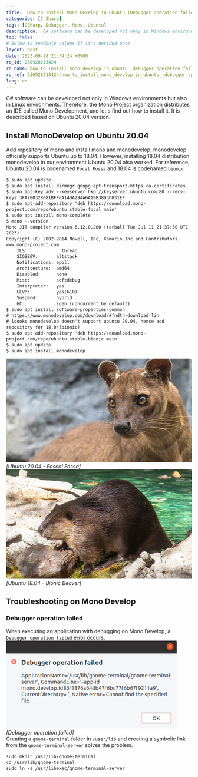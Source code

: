 ```yaml
---
title:  How to install Mono Develop in Ubuntu (Debugger operation failed)
categories: [C Sharp]
tags: [CSharp, Debugger, Mono, Ubuntu]
description:  C# software can be developed not only in Windows environments but also in Linux environments. Therefore, the Mono Project organization distributes an IDE called Mono Development, and let's find out how to install it. It is described based on Ubuntu 20.04 version.
toc: false
# Below is readonly values if it's decided once
layout: post
date: 2023-09-28 21:34:24 +0900
ro_id: 230928213424
ro_name: how_to_install_mono_develop_in_ubuntu__debugger_operation_failed
ro_ref: 230928213424/how_to_install_mono_develop_in_ubuntu__debugger_operation_failed
lang: en
---
```

C# software can be developed not only in Windows environments but also in Linux environments. Therefore, the Mono Project organization distributes an IDE called Mono Development, and let's find out how to install it. It is described based on Ubuntu 20.04 version.  
## Install MonoDevelop on Ubuntu 20.04
Add repository of mono and install mono and monodevelop. monodevelop officially supports Ubuntu up to 18.04. However, installing 18.04 distribution monodevelop in our environment Ubuntu 20.04 also worked. For reference, Ubuntu 20.04 is codenamed `Focal Fossa` and 18.04 is codenamed `bionic`  

```shell
$ sudo apt update
$ sudo apt install dirmngr gnupg apt-transport-https ca-certificates
$ sudo apt-key adv --keyserver hkp://keyserver.ubuntu.com:80 --recv-keys 3FA7E0328081BFF6A14DA29AA6A19B38D3D831EF
$ sudo apt-add-repository 'deb https://download.mono-project.com/repo/ubuntu stable-focal main'
$ sudo apt install mono-complete
$ mono --version
Mono JIT compiler version 6.12.0.200 (tarball Tue Jul 11 21:37:50 UTC 2023)
Copyright (C) 2002-2014 Novell, Inc, Xamarin Inc and Contributors. www.mono-project.com
	TLS:           __thread
	SIGSEGV:       altstack
	Notifications: epoll
	Architecture:  amd64
	Disabled:      none
	Misc:          softdebug 
	Interpreter:   yes
	LLVM:          yes(610)
	Suspend:       hybrid
	GC:            sgen (concurrent by default)
$ sudo apt install software-properties-common
# https://www.monodevelop.com/download/#fndtn-download-lin
# loooks monodevelop doesn't support ubuntu 20.04, hence add repository for 18.04(bionic)
$ sudo apt-add-repository 'deb https://download.mono-project.com/repo/ubuntu stable-bionic main'
$ sudo apt update
$ sudo apt install monodevelop
```
![Ubuntu 20.04 - Foscal Fossa](/assets/images/230928213424/c_sharp_mono-foscal-fossa.png)  
*[Ubuntu 20.04 - Foscal Fossa]*  
![Ubuntu 18.04 - Bionic Beaver](/assets/images/230928213424/c_sharp_mono-beaver.png)  
*[Ubuntu 18.04 - Bionic Beaver]*  
## Troubleshooting on Mono Develop
### Debugger operation failed
When executing an application with debugging on Mono Develop, a `Debugger operation failed` error occurs.  
![Debugger operation failed](/assets/images/230928213424/c_sharp_mono-debugger-operation-failed.png)  
*[Debugger operation failed]*  
Creating a `gnome-terminal` folder in `/user/lib` and creating a symbolic link from the `gnome-terminal-server` solves the problem.  

```shell
sudo mkdir /usr/lib/gnome-terminal
cd /usr/lib/gnome-terminal
sudo ln -s /usr/libexec/gnome-terminal-server
```
